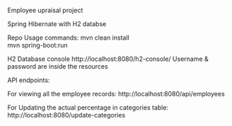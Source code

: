 Employee upraisal project

Spring Hibernate with H2 databse 

Repo Usage commands:
mvn clean install   
mvn spring-boot:run  

H2 Database console
http://localhost:8080/h2-console/
Username & password are inside the resources

API endpoints:

For viewing all the employee records:
http://localhost:8080/api/employees

For Updating the actual percentage in categories table:
http://localhost:8080/update-categories

